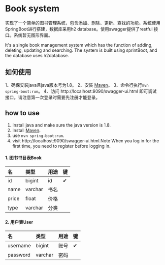 # Book system

实现了一个简单的图书管理系统，包含添加、删除、更新、查找的功能。系统使用SpringBoot进行搭建，数据库采用h2 database。使用swagger提供了restful 接口。系统暂无图形界面。

It's a single book management system which has the function of adding, deleting, updating and searching. The system is built using sprintBoot, and the database uses h2database.

## 如何使用
1、确保安装java且java版本号为1.8。
2、安装 [Maven](https://maven.apache.org/)。
3、命令行执行`mvn spring-boot:run`。
4、访问 http://localhost:9090/swagger-ui.html 即可调试接口。请注意第一次登录时需要先注册才能登录。

## how to use

1. Install java and make sure the java version is 1.8.
2. Install [Maven](https://maven.apache.org/).
3. use `mvn spring-boot:run`.
4. visit http://localhost:9090/swagger-ui.html.Note When you log in for the first time, you need to register before logging in.

#### 1. 图书书目表Book
| 名           | 类型     | 用途     | 键   |
| :----------- | :------  | --------| ---- |
| id           | bigint   | id      | ✔    |
| name         | varchar  | 书名    |      |
| price        | float    | 价格    |      |
| type         | varchar  | 分类    |      |

#### 2. 用户表User
| 名       | 类型     | 用途   | 键   |
| :------- | :------ | ------ | ---- |
| username | bigint  | 账号   | ✔    |
| password | varchar | 密码   |      |
